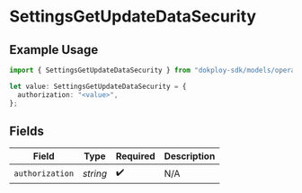 # SettingsGetUpdateDataSecurity

## Example Usage

```typescript
import { SettingsGetUpdateDataSecurity } from "dokploy-sdk/models/operations";

let value: SettingsGetUpdateDataSecurity = {
  authorization: "<value>",
};
```

## Fields

| Field              | Type               | Required           | Description        |
| ------------------ | ------------------ | ------------------ | ------------------ |
| `authorization`    | *string*           | :heavy_check_mark: | N/A                |